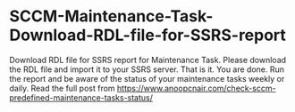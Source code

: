 # SCCM-Maintenance-Task-Download-RDL-file-for-SSRS-report
Download RDL file for SSRS report for Maintenance Task. Please download the RDL file and import it to your SSRS server. 
That is it. You are done. Run the report and be aware of the status of your maintenance tasks weekly or daily.
Read the full post from https://www.anoopcnair.com/check-sccm-predefined-maintenance-tasks-status/
